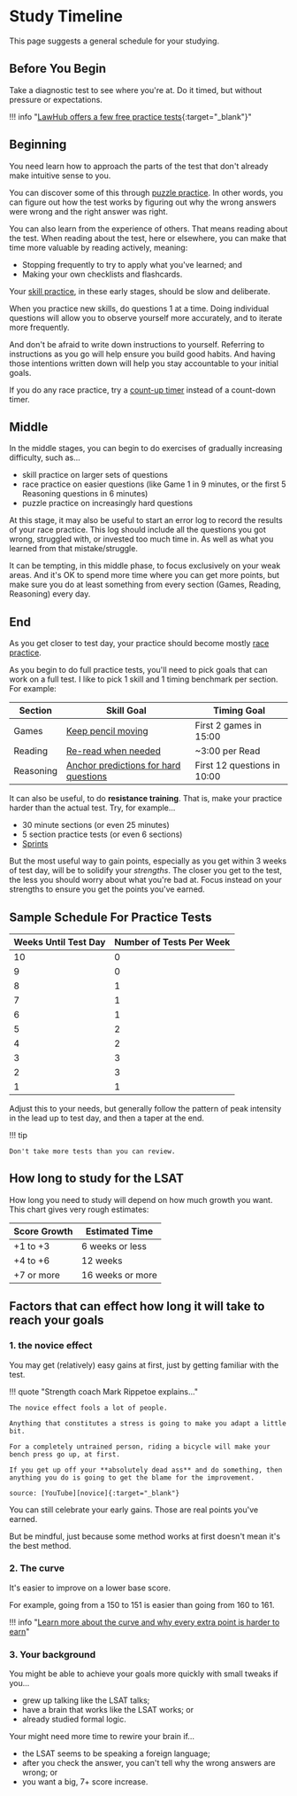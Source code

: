 # Study Timeline

This page suggests a general schedule for your studying.

## Before You Begin

Take a diagnostic test to see where you're at. Do it timed, but without pressure or expectations.

!!! info "[LawHub offers a few free practice tests][lawhub]{:target="_blank"}"

## Beginning

You need learn how to approach the parts of the test that don't already make intuitive sense to you.

You can discover some of this through [puzzle practice][puzzle]. In other words, you can figure out how the test works by figuring out why the wrong answers were wrong and the right answer was right.

You can also learn from the experience of others. That means reading about the test. When reading about the test, here or elsewhere, you can make that time more valuable by reading actively, meaning:

- Stopping frequently to try to apply what you've learned; and
- Making your own checklists and flashcards.

Your [skill practice][skill], in these early stages, should be slow and deliberate.

When you practice new skills, do questions 1 at a time. Doing individual questions will allow you to observe yourself more accurately, and to iterate more frequently.

And don't be afraid to write down instructions to yourself. Referring to instructions as you go will help ensure you build good habits. And having those intentions written down will help you stay accountable to your initial goals.

If you do any race practice, try a [count-up timer][count-up] instead of a count-down timer.

## Middle

In the middle stages, you can begin to do exercises of gradually increasing difficulty, such as...

- skill practice on larger sets of questions
- race practice on easier questions (like Game 1 in 9 minutes, or the first 5 Reasoning questions in 6 minutes)
- puzzle practice on increasingly hard questions

At this stage, it may also be useful to start an error log to record the results of your race practice. This log should include all the questions you got wrong, struggled with, or invested too much time in. As well as what you learned from that mistake/struggle.

It can be tempting, in this middle phase, to focus exclusively on your weak areas. And it's OK to spend more time where you can get more points, but make sure you do at least something from every section (Games, Reading, Reasoning) every day.

## End

As you get closer to test day, your practice should become mostly [race practice][race].

As you begin to do full practice tests, you'll need to pick goals that can work on a full test. I like to pick 1 skill and 1 timing benchmark per section. For example:

Section | Skill Goal | Timing Goal
-- | -- | --
Games | [Keep pencil moving][smooth] | First 2 games in 15:00
Reading | [Re-read when needed][reread] | ~3:00 per Read
Reasoning | [Anchor predictions for hard questions][anchors] | First 12 questions in 10:00

It can also be useful, to do **resistance training**. That is, make your practice harder than the actual test. Try, for example...

- 30 minute sections (or even 25 minutes)
- 5 section practice tests (or even 6 sections)
- [Sprints][sprint]

But the most useful way to gain points, especially as you get within 3 weeks of test day, will be to solidify your *strengths*. The closer you get to the test, the less you should worry about what you're bad at. Focus instead on your strengths to ensure you get the points you've earned.

## Sample Schedule For Practice Tests

Weeks Until Test Day | Number of Tests Per Week
-- | --
10 | 0
9 | 0
8 | 1
7 | 1
6 | 1
5 | 2
4 | 2
3 | 3
2 | 3
1 | 1

Adjust this to your needs, but generally follow the pattern of peak intensity in the lead up to test day, and then a taper at the end.

!!! tip

    Don't take more tests than you can review. 

## How long to study for the LSAT

How long you need to study will depend on how much growth you want.
This chart gives very rough estimates:

Score Growth | Estimated Time
--|--
+1 to +3 | 6 weeks or less
+4 to +6 | 12 weeks
+7 or more | 16 weeks or more

## Factors that can effect how long it will take to reach your goals

### 1\. the novice effect

You may get (relatively) easy gains at first, just by getting familiar with the test.

!!! quote "Strength coach Mark Rippetoe explains..."

    The novice effect fools a lot of people.

    Anything that constitutes a stress is going to make you adapt a little bit.

    For a completely untrained person, riding a bicycle will make your bench press go up, at first.
    
    If you get up off your **absolutely dead ass** and do something, then anything you do is going to get the blame for the improvement.

    source: [YouTube][novice]{:target="_blank"}

You can still celebrate your early gains.
Those are real points you've earned.

But be mindful, just because some method works at first doesn't mean it's the best method.

### 2\. The curve

It's easier to improve on a lower base score.

For example, going from a 150 to 151 is easier than going from 160 to 161.

!!! info "[Learn more about the curve and why every extra point is harder to earn][curve]"

### 3\. Your background

You might be able to achieve your goals more quickly with small tweaks if you...

- grew up talking like the LSAT talks;
- have a brain that works like the LSAT works; or
- already studied formal logic.

Your might need more time to rewire your brain if...

- the LSAT seems to be speaking a foreign language;
- after you check the answer, you can't tell why the wrong answers are wrong; or
- you want a big, 7+ score increase.

[curve]: scores.md#the-curve
[novice]: https://www.youtube.com/watch?v=a9-a_8hC17M
[quantity]: pitfalls.md#pitfall-1-grinding-grind
[count-up]: ../time/speed.md#count-up
[lawhub]: https://app.lawhub.org/library
[puzzle]: practice.md#puzzle-practice
[skill]: practice.md#skill-practice
[race]: practice.md#race-practice
[sprint]: ../time/speed.md#sprint
[smooth]: ../game/points/prove-it.md#smoothly-make-hypos-by-following-the-overlapping-rules
[reread]: ../read/pace.md
[anchors]: ../reason/predict.md#anchor-in-understanding
